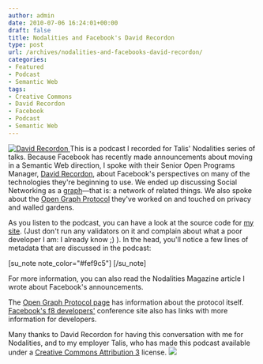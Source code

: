 ```yaml
---
author: admin
date: 2010-07-06 16:24:01+00:00
draft: false
title: Nodalities and Facebook's David Recordon
type: post
url: /archives/nodalities-and-facebooks-david-recordon/
categories:
- Featured
- Podcast
- Semantic Web
tags:
- Creative Commons
- David Recordon
- Facebook
- Podcast
- Semantic Web
---
```


[![David Recordon](http://zachbeauvais.com/wp-content/uploads/2010/07/2821402485_59799648a5_m.jpg)
](http://zachbeauvais.com/wp-content/uploads/2010/07/set-72157600951906566) This is a podcast I recorded for Talis' Nodalities series of talks. Because Facebook has recently made announcements about moving in a Semantic Web direction, I spoke with their Senior Open Programs Manager, [David Recordon](http://zachbeauvais.com/wp-content/uploads/2010/07/davidrecordon.com), about Facebook's perspectives on many of the technologies they're beginning to use. We ended up discussing Social Networking as a [graph](http://zachbeauvais.com/wp-content/uploads/2010/07/Graph_(mathematics))—that is: a network of related things. We also spoke about the [Open Graph Protocol](http://zachbeauvais.com/wp-content/uploads/2010/07/opengraphprotocol.org) they've worked on and touched on privacy and walled gardens.

As you listen to the podcast, you can have a look at the source code for [my site](http://www.zachbeauvais.com). (Just don't run any validators on it and complain about what a poor developer I am: I already know ;) ). In the head, you'll notice a few lines of metadata that are discussed in the podcast:

[su_note note_color="#fef9c5"]<meta property="og:title" content="Blogging Perspective" /> <meta property="og:type" content="blog" /> <meta property="og:email" content="contact@zachbeauvais.com" /> <meta property="og:url" content="http://www.zachbeauvais.com" /> <meta property="og:description" content="Zach Beauvais' home on the web: his perspective, images and ideas." />[/su_note]

For more information, you can also read the Nodalities Magazine article I wrote about Facebook's announcements.

The [Open Graph Protocol page](http://zachbeauvais.com/wp-content/uploads/2010/07/opengraphprotocol.org) has information about the protocol itself. [Facebook's f8 developers'](http://zachbeauvais.com/wp-content/uploads/2010/07/f8) conference site also has links with more information for developers.

Many thanks to David Recordon for having this conversation with me for Nodalities, and to my employer Talis, who has made this podcast available under a [Creative Commons Attribution 3](http://zachbeauvais.com/wp-content/uploads/2010/07/3) license. [![](http://zachbeauvais.com/wp-content/uploads/2010/07/88x31.png)
](http://zachbeauvais.com/wp-content/uploads/2010/07/3)

